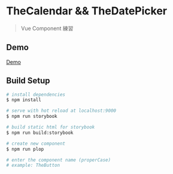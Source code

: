 # TheCalendar && TheDatePicker

> Vue Component 練習

## Demo

[Demo](https://hunterliu1003.github.io/datepicker)

## Build Setup

``` bash
# install dependencies
$ npm install

# serve with hot reload at localhost:9000
$ npm run storybook

# build static html for storybook
$ npm run build:storybook

# create new component
$ npm run plop

# enter the component name (properCase)
# example: TheButton
```